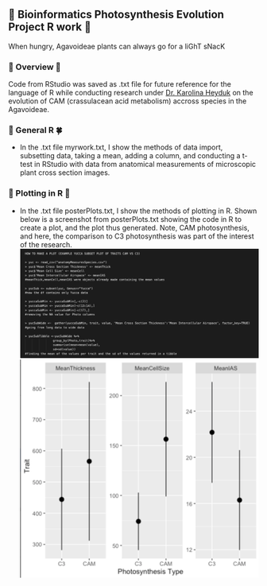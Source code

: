 ## 🌵 Bioinformatics Photosynthesis Evolution Project R work 🌵

When hungry, Agavoideae plants can always go for a liGhT sNacK

### 🌵 Overview 🌵

Code from RStudio was saved as .txt file for future reference for the language of R while conducting research under [Dr. Karolina Heyduk](https://github.com/kheyduk) on the evolution of CAM (crassulacean acid metabolism) accross species in the Agavoideae. 

### 🥬 General R 🍀 

- In the .txt file myrwork.txt, I show the methods of data import, subsetting data, taking a mean, adding a column, and conducting a t-test in RStudio with data from anatomical measurements of microscopic plant cross section images.

### 🌴 Plotting in R 🌵

- In the .txt file posterPlots.txt, I show the methods of plotting in R. Shown below is a screenshot from posterPlots.txt showing the code in R to create a plot, and the plot thus generated. Note, CAM photosynthesis, and here, the comparison to C3 photosynthesis was part of the interest of the research.
![Image of plot code](plotCode.png)
![Image of plot](yuccaPlot.png)
